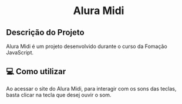 <h1 align="center">Alura Midi</h1>

<h2>Descrição do Projeto</h2>

<p>Alura Midi é um projeto desenvolvido durante o curso da Fomação JavaScript. </p>

<h2> 💻 Como utilizar</h2>

<p>Ao acessar o site do Alura Midi, para interagir com os sons das teclas, basta clicar na tecla que desej ouvir o som.</p>
